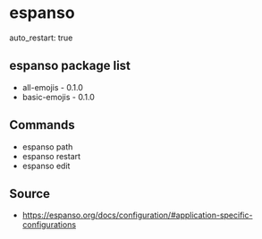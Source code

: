 # espanso

auto_restart: true

##  espanso package list

- all-emojis - 0.1.0
- basic-emojis - 0.1.0

## Commands

- espanso path
- espanso restart
- espanso edit


## Source

- https://espanso.org/docs/configuration/#application-specific-configurations